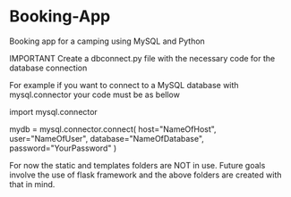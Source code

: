 # Booking-App
Booking app for a camping using MySQL and Python

IMPORTANT
Create a dbconnect.py file with the necessary code for the database connection

For example if you want to connect to a MySQL  database with mysql.connector your code must be as bellow

import mysql.connector

mydb = mysql.connector.connect(
  host="NameOfHost",
  user="NameOfUser",
  database="NameOfDatabase",
  password="YourPassword"
)


For now the static and templates folders are NOT in use. 
Future goals involve the use of flask framework and the above folders are created with that in mind.

